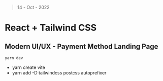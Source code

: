 > 14 - Oct - 2022

# React + Tailwind CSS

## Modern UI/UX - Payment Method Landing Page 

```
yarn dev
```

* yarn create vite
* yarn add -D tailwindcss postcss autoprefixer
